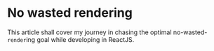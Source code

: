 # No wasted rendering

This article shall cover my journey in 
chasing the optimal no-wasted-`render`ing
goal while developing in ReactJS.
